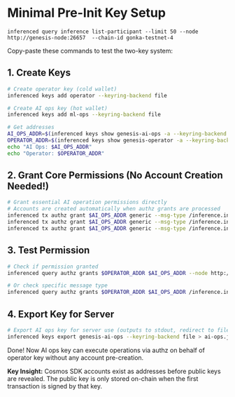 # Minimal Pre-Init Key Setup

```
inferenced query inference list-participant --limit 50 --node http://genesis-node:26657  --chain-id gonka-testnet-4
```

Copy-paste these commands to test the two-key system:

## 1. Create Keys
```bash
# Create operator key (cold wallet)
inferenced keys add operator --keyring-backend file

# Create AI ops key (hot wallet) 
inferenced keys add ml-ops --keyring-backend file

# Get addresses
AI_OPS_ADDR=$(inferenced keys show genesis-ai-ops -a --keyring-backend file)
OPERATOR_ADDR=$(inferenced keys show genesis-operator -a --keyring-backend file)
echo "AI Ops: $AI_OPS_ADDR"
echo "Operator: $OPERATOR_ADDR"
```

## 2. Grant Core Permissions (No Account Creation Needed!)
```bash
# Grant essential AI operation permissions directly
# Accounts are created automatically when authz grants are processed
inferenced tx authz grant $AI_OPS_ADDR generic --msg-type /inference.inference.MsgStartInference --from genesis-operator --keyring-backend file --yes --node http://genesis-node:26657  --chain-id gonka-testnet-4
inferenced tx authz grant $AI_OPS_ADDR generic --msg-type /inference.inference.MsgFinishInference --from genesis-operator --keyring-backend file --yes --node http://genesis-node:26657  --chain-id gonka-testnet-4
inferenced tx authz grant $AI_OPS_ADDR generic --msg-type /inference.inference.MsgClaimRewards --from genesis-operator --keyring-backend file --yes --node http://genesis-node:26657  --chain-id gonka-testnet-4
```

## 3. Test Permission
```bash
# Check if permission granted
inferenced query authz grants $OPERATOR_ADDR $AI_OPS_ADDR --node http://genesis-node:26657 --chain-id gonka-testnet-4

# Or check specific message type
inferenced query authz grants $OPERATOR_ADDR $AI_OPS_ADDR /inference.inference.MsgStartInference --node http://genesis-node:26657 --chain-id gonka-testnet-4
```

## 4. Export Key for Server
```bash
# Export AI ops key for server use (outputs to stdout, redirect to file)
inferenced keys export genesis-ai-ops --keyring-backend file > ai-ops.json
```

Done! Now AI ops key can execute operations via authz on behalf of operator key without any account pre-creation.

**Key Insight:** Cosmos SDK accounts exist as addresses before public keys are revealed. The public key is only stored on-chain when the first transaction is signed by that key. 